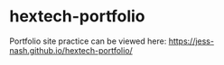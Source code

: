 # hextech-portfolio
Portfolio site practice can be viewed here: https://jess-nash.github.io/hextech-portfolio/

